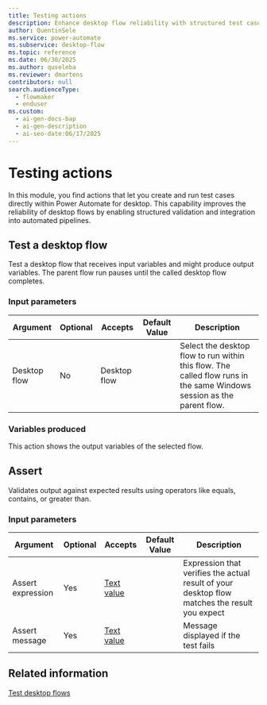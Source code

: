 ```yaml
---
title: Testing actions
description: Enhance desktop flow reliability with structured test cases and validation tools in Power Automate for desktop.
author: QuentinSele
ms.service: power-automate
ms.subservice: desktop-flow
ms.topic: reference
ms.date: 06/30/2025
ms.author: quseleba
ms.reviewer: dmartens
contributors: null
search.audienceType:
  - flowmaker
  - enduser
ms.custom:
  - ai-gen-docs-bap
  - ai-gen-description
  - ai-seo-date:06/17/2025
---
```


# Testing actions

In this module, you find actions that let you create and run test cases directly within Power Automate for desktop. This capability improves the reliability of desktop flows by enabling structured validation and integration into automated pipelines.

## <a name="runtestflow"></a> Test a desktop flow

Test a desktop flow that receives input variables and might produce output variables. The parent flow run pauses until the called desktop flow completes.

### Input parameters

|Argument|Optional|Accepts|Default Value|Description|
|-----|-----|-----|-----|-----|
|Desktop flow|No|Desktop flow||Select the desktop flow to run within this flow. The called flow runs in the same Windows session as the parent flow.|

### Variables produced

This action shows the output variables of the selected flow.

## <a name="assertaction"></a> Assert

Validates output against expected results using operators like equals, contains, or greater than.

### Input parameters

|Argument|Optional|Accepts|Default Value|Description|
|-----|-----|-----|-----|-----|
|Assert expression|Yes|[Text value](../variable-data-types.md#text-value)||Expression that verifies the actual result of your desktop flow matches the result you expect |
|Assert message|Yes|[Text value](../variable-data-types.md#text-value)||Message displayed if the test fails|

## Related information

[Test desktop flows](../test-desktop-flows.md)
